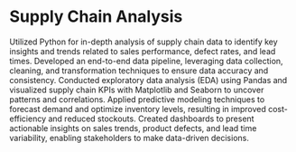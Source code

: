 # Supply Chain Analysis
Utilized Python for in-depth analysis of supply chain data to identify key insights and trends related to sales performance, defect rates, and lead times. Developed an end-to-end data pipeline, leveraging data collection, cleaning, and transformation techniques to ensure data accuracy and consistency. Conducted exploratory data analysis (EDA) using Pandas and visualized supply chain KPIs with Matplotlib and Seaborn to uncover patterns and correlations. Applied predictive modeling techniques to forecast demand and optimize inventory levels, resulting in improved cost-efficiency and reduced stockouts. Created dashboards to present actionable insights on sales trends, product defects, and lead time variability, enabling stakeholders to make data-driven decisions.
